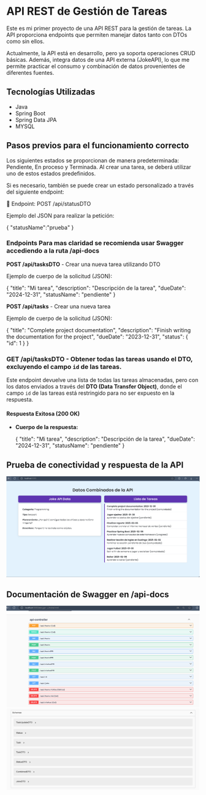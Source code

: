# API REST de Gestión de Tareas

Este es mi primer proyecto de una API REST para la gestión de tareas. La API proporciona endpoints que permiten manejar datos tanto con DTOs como sin ellos.

Actualmente, la API está en desarrollo, pero ya soporta operaciones CRUD básicas. Además, integra datos de una API externa (JokeAPI), lo que me permite practicar el consumo y combinación de datos provenientes de diferentes fuentes.

## Tecnologías Utilizadas
- Java
- Spring Boot
- Spring Data JPA
- MYSQL 

## Pasos previos para el funcionamiento correcto
Los siguientes estados se proporcionan de manera predeterminada: Pendiente, En proceso y Terminada.
Al crear una tarea, se deberá utilizar uno de estos estados predefinidos.

Si es necesario, también se puede crear un estado personalizado a través del siguiente endpoint:

📌 Endpoint: POST /api/statusDTO
 
 Ejemplo del JSON para realizar la petición:

{ "statusName":"prueba" }

### Endpoints Para mas claridad se recomienda usar Swagger accediendo a la ruta /api-docs

**POST /api/tasksDTO** - Crear una nueva tarea utilizando DTO

Ejemplo de cuerpo de la solicitud (JSON):


{
  "title": "Mi tarea",
  "description": "Descripción de la tarea",
  "dueDate": "2024-12-31",
  "statusName": "pendiente"
}

**POST /api/tasks** - Crear una nueva tarea

Ejemplo de cuerpo de la solicitud (JSON):

{
    "title": "Complete project documentation",
    "description": "Finish writing the documentation for the project",
    "dueDate": "2023-12-31",
    "status": {
        "id": 1
    }
}
### **GET /api/tasksDTO** - Obtener todas las tareas usando el DTO, excluyendo el campo `id` de las tareas.

Este endpoint devuelve una lista de todas las tareas almacenadas, pero con los datos enviados a través del **DTO (Data Transfer Object)**,
donde el campo `id` de las tareas está restringido para no ser expuesto en la respuesta.

#### Respuesta Exitosa (200 OK)

- **Cuerpo de la respuesta:**

  
   {
    "title": "Mi tarea",
    "description": "Descripción de la tarea",
    "dueDate": "2024-12-31",
    "statusName": "pendiente"
   }

## Prueba de conectividad y respuesta de la API

![alt text](index.png)

## Documentación de Swagger en /api-docs
![alt text](swagger1.png)
![alt text](swagger2.png)